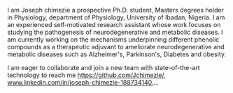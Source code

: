I am Joseph chimezie a prospective Ph.D. student, Masters degrees holder in Physiology, department of Physiology, University of Ibadan, Nigeria. I am an experienced self-motivated research assistant whose work focuses on studying the pathogenesis of neurodegenerative and metabolic diseases. I am currently working on the mechanisms underpinning different phenolic compounds as a therapeutic adjuvant to ameliorate neurodegenerative and metabolic diseases such as Alzheimer's, Parkinson's, Diabetes and obesity. 

I am eager to collaborate and join a new team with state-of-the-art technology  to reach me https://github.com/Jchimezie/, www.linkedin.com/in/joseph-chimezie-188734140,...

<!---
Jchimezie/Jchimezie is a ✨ special ✨ repository because its `README.md` (this file) appears on your GitHub profile.
You can click the Preview link to take a look at your changes.
--->
